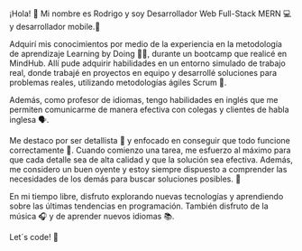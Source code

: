¡Hola! 👋 Mi nombre es Rodrigo y soy Desarrollador Web Full-Stack MERN 💻 y desarrollador mobile.📱

Adquirí mis conocimientos por medio de la experiencia en la metodología de aprendizaje Learning by Doing 🧑‍🎓, durante un bootcamp que realicé en MindHub. Allí pude adquirir habilidades en un entorno simulado de trabajo real, donde trabajé en proyectos en equipo y desarrollé soluciones para problemas reales, utilizando metodologías ágiles Scrum 📑.

Además, como profesor de idiomas, tengo habilidades en inglés que me permiten comunicarme de manera efectiva con colegas y clientes de habla inglesa 🗣️.

Me destaco por ser detallista 🔎 y enfocado en conseguir que todo funcione correctamente 🎯. Cuando comienzo una tarea, me esfuerzo al máximo para que cada detalle sea de alta calidad y que la solución sea efectiva. Además, me considero un buen oyente y estoy siempre dispuesto a comprender las necesidades de los demás para buscar soluciones posibles. 💭

En mi tiempo libre, disfruto explorando nuevas tecnologías y aprendiendo sobre las últimas tendencias en programación. También disfruto de la música 🎧 y de aprender nuevos idiomas 📚.

Let´s code! 👋
